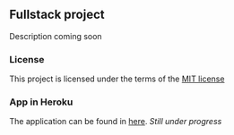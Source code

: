 ## Fullstack project

Description coming soon



### License

This project is licensed under the terms of the [MIT license](https://github.com/outisa/time-management-app/blob/main/LICENSE)

### App in Heroku

The application can be found in [here](https://my-work-app.herokuapp.com/).
*Still under progress*
